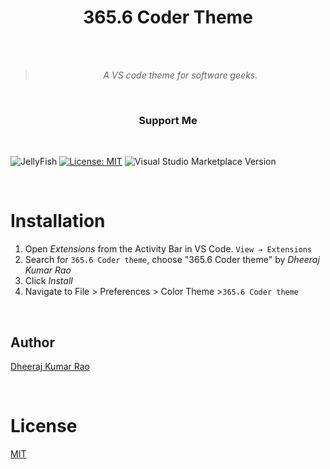 <div align="center">

# 365.6 Coder Theme


<br>
<br>

> _A VS code theme for software geeks._

<br>

### Support Me

</div>

<br>

![JellyFish](https://img.shields.io/badge/365.6%20coder%20theme-theme-blue)
[![License: MIT](https://img.shields.io/badge/License-MIT-yellow.svg)](https://opensource.org/licenses/MIT)
![Visual Studio Marketplace Version](https://img.shields.io/visual-studio-marketplace/v/DheerajKumarRao.rrr--coder--theme?logo=RRR%20coder%20theme)



<br>
</div>

# Installation

1. Open _Extensions_ from the Activity Bar in VS Code. `View → Extensions`
2. Search for `365.6 Coder theme`, choose "365.6 Coder theme" by _Dheeraj Kumar Rao_
3. Click _Install_
4. Navigate to File > Preferences > Color Theme >`365.6 Coder theme`

<br>

## Author

[Dheeraj Kumar Rao](https://github.com/rao123dk)

<br>

# License

[MIT](LICENSE)

